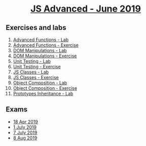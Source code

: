 
# <a href="https://softuni.bg/trainings/2346/js-advanced-june-2019"><p align="center"> JS Advanced - June 2019<p>
</a>



## Exercises and labs
1. <a href="https://github.com/PhilShishov/Software-University/tree/master/JS%20Advanced/Homeworks/01.AdvancedFunctions_Lab" > Advanced Functions - Lab</a> 
2. <a href="https://github.com/PhilShishov/Software-University/tree/master/JS%20Advanced/Homeworks/01.AdvancedFunctions_Exercise" > Advanced Functions - Exercise</a> 
3. <a href="https://github.com/PhilShishov/Software-University/tree/master/JS%20Advanced/Homeworks/02.DOM_Manipulations_Lab" > DOM Manipulations - Lab</a>
4. <a href="https://github.com/PhilShishov/Software-University/tree/master/JS%20Advanced/Homeworks/02.DOM_Manipulations_Exercise" > DOM Manipulations - Exercise</a>
5. <a href="https://github.com/PhilShishov/Software-University/tree/master/JS%20Advanced/Homeworks/03.UnitTesting_Lab" > Unit Testing - Lab</a>
6. <a href="https://github.com/PhilShishov/Software-University/tree/master/JS%20Advanced/Homeworks/03.UnitTesting_Exercise" > Unit Testing - Exercise</a>
7. <a href="https://github.com/PhilShishov/Software-University/tree/master/JS%20Advanced/Homeworks/04.JSClasses_Lab" > JS Classes - Lab</a>
8. <a href="https://github.com/PhilShishov/Software-University/tree/master/JS%20Advanced/Homeworks/04.JSClasses_Exercise" > JS Classes - Exercise</a>
9. <a href="https://github.com/PhilShishov/Software-University/tree/master/JS%20Advanced/Homeworks/05.ObjectComposition_Lab" > Object Composition - Lab</a>
10. <a href="https://github.com/PhilShishov/Software-University/tree/master/JS%20Advanced/Homeworks/05.ObjectComposition_Exercise" > Object Composition - Exercise</a>
11. <a href="https://github.com/PhilShishov/Software-University/tree/master/JS%20Advanced/Homeworks/06.PrototypesInheritance_Lab" > Prototypes Inheritance - Lab</a>

## Exams
- <a href="https://github.com/PhilShishov/Software-University/tree/master/JS%20Advanced/Exams/JSA_Exam18Apr2019" >18 Apr 2019</a>
- <a href="https://github.com/PhilShishov/Software-University/tree/master/JS%20Advanced/Exams/JSA_Exam1July2019" >1 July 2019</a>
- <a href="https://github.com/PhilShishov/Software-University/tree/master/JS%20Advanced/Exams/JSA_Exam7July2019" >7 July 2019</a>
- <a href="https://github.com/PhilShishov/Software-University/tree/master/JS%20Advanced/Exams/JSA_Exam8Aug2019" >8 Aug 2019</a>


